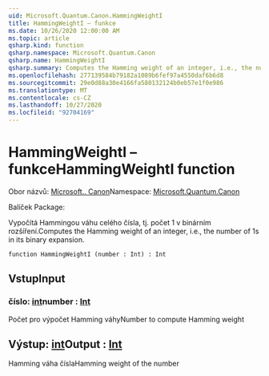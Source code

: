 ```yaml
---
uid: Microsoft.Quantum.Canon.HammingWeightI
title: HammingWeightI – funkce
ms.date: 10/26/2020 12:00:00 AM
ms.topic: article
qsharp.kind: function
qsharp.namespace: Microsoft.Quantum.Canon
qsharp.name: HammingWeightI
qsharp.summary: Computes the Hamming weight of an integer, i.e., the number of 1s in its binary expansion.
ms.openlocfilehash: 277139584b79182a1089b6fef97a4550daf6b6d8
ms.sourcegitcommit: 29e0d88a30e4166fa580132124b0eb57e1f0e986
ms.translationtype: MT
ms.contentlocale: cs-CZ
ms.lasthandoff: 10/27/2020
ms.locfileid: "92704169"
---
```

# <a name="hammingweighti-function"></a><span data-ttu-id="f87c7-102">HammingWeightI – funkce</span><span class="sxs-lookup"><span data-stu-id="f87c7-102">HammingWeightI function</span></span>

<span data-ttu-id="f87c7-103">Obor názvů: [Microsoft.. Canon](xref:Microsoft.Quantum.Canon)</span><span class="sxs-lookup"><span data-stu-id="f87c7-103">Namespace: [Microsoft.Quantum.Canon](xref:Microsoft.Quantum.Canon)</span></span>

<span data-ttu-id="f87c7-104">Balíček [](https://nuget.org/packages/)</span><span class="sxs-lookup"><span data-stu-id="f87c7-104">Package: [](https://nuget.org/packages/)</span></span>


<span data-ttu-id="f87c7-105">Vypočítá Hammingou váhu celého čísla, tj. počet 1 v binárním rozšíření.</span><span class="sxs-lookup"><span data-stu-id="f87c7-105">Computes the Hamming weight of an integer, i.e., the number of 1s in its binary expansion.</span></span>

```qsharp
function HammingWeightI (number : Int) : Int
```


## <a name="input"></a><span data-ttu-id="f87c7-106">Vstup</span><span class="sxs-lookup"><span data-stu-id="f87c7-106">Input</span></span>

### <a name="number--int"></a><span data-ttu-id="f87c7-107">číslo: [int](xref:microsoft.quantum.lang-ref.int)</span><span class="sxs-lookup"><span data-stu-id="f87c7-107">number : [Int](xref:microsoft.quantum.lang-ref.int)</span></span>

<span data-ttu-id="f87c7-108">Počet pro výpočet Hamming váhy</span><span class="sxs-lookup"><span data-stu-id="f87c7-108">Number to compute Hamming weight</span></span>



## <a name="output--int"></a><span data-ttu-id="f87c7-109">Výstup: [int](xref:microsoft.quantum.lang-ref.int)</span><span class="sxs-lookup"><span data-stu-id="f87c7-109">Output : [Int](xref:microsoft.quantum.lang-ref.int)</span></span>

<span data-ttu-id="f87c7-110">Hamming váha čísla</span><span class="sxs-lookup"><span data-stu-id="f87c7-110">Hamming weight of the number</span></span>